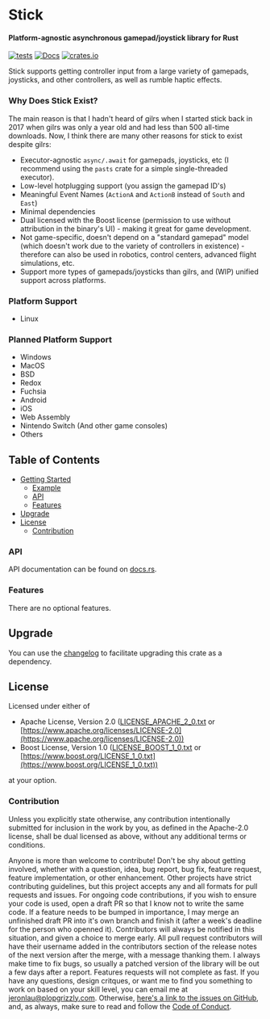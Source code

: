 # Stick

#### Platform-agnostic asynchronous gamepad/joystick library for Rust

[![tests](https://github.com/libcala/stick/workflows/tests/badge.svg)](https://github.com/libcala/stick/actions?query=workflow%3Atests)
[![Docs](https://docs.rs/stick/badge.svg)](https://docs.rs/stick)
[![crates.io](https://img.shields.io/crates/v/stick.svg)](https://crates.io/crates/stick)

Stick supports getting controller input from a large variety of gamepads,
joysticks, and other controllers, as well as rumble haptic effects.

### Why Does Stick Exist?
The main reason is that I hadn't heard of gilrs when I started stick back in
2017 when gilrs was only a year old and had less than 500 all-time downloads.
Now, I think there are many other reasons for stick to exist despite gilrs:

 - Executor-agnostic `async/.await` for gamepads, joysticks, etc (I recommend
   using the `pasts` crate for a simple single-threaded executor).
 - Low-level hotplugging support (you assign the gamepad ID's)
 - Meaningful Event Names (`ActionA` and `ActionB` instead of `South` and
   `East`)
 - Minimal dependencies
 - Dual licensed with the Boost license (permission to use without attribution
   in the binary's UI) - making it great for game development.
 - Not game-specific, doesn't depend on a "standard gamepad" model (which
   doesn't work due to the variety of controllers in existence) - therefore can
   also be used in robotics, control centers, advanced flight simulations, etc.
 - Support more types of gamepads/joysticks than gilrs, and (WIP) unified
   support across platforms.

### Platform Support
- Linux

### Planned Platform Support
- Windows
- MacOS
- BSD
- Redox
- Fuchsia
- Android
- iOS
- Web Assembly
- Nintendo Switch (And other game consoles)
- Others

## Table of Contents
- [Getting Started](#getting-started)
   - [Example](#example)
   - [API](#api)
   - [Features](#features)
- [Upgrade](#upgrade)
- [License](#license)
   - [Contribution](#contribution)

### API
API documentation can be found on [docs.rs](https://docs.rs/stick).

### Features
There are no optional features.

## Upgrade
You can use the
[changelog](https://github.com/libcala/stick/blob/master/CHANGELOG.md)
to facilitate upgrading this crate as a dependency.

## License
Licensed under either of
 - Apache License, Version 2.0
   ([LICENSE_APACHE_2_0.txt](https://github.com/libcala/stick/blob/master/LICENSE_APACHE_2_0.txt) or
   [https://www.apache.org/licenses/LICENSE-2.0](https://www.apache.org/licenses/LICENSE-2.0))
 - Boost License, Version 1.0
   ([LICENSE_BOOST_1_0.txt](https://github.com/libcala/stick/blob/master/LICENSE_BOOST_1_0.txt) or
   [https://www.boost.org/LICENSE_1_0.txt](https://www.boost.org/LICENSE_1_0.txt))

at your option.

### Contribution
Unless you explicitly state otherwise, any contribution intentionally submitted
for inclusion in the work by you, as defined in the Apache-2.0 license, shall be
dual licensed as above, without any additional terms or conditions.

Anyone is more than welcome to contribute!  Don't be shy about getting involved,
whether with a question, idea, bug report, bug fix, feature request, feature
implementation, or other enhancement.  Other projects have strict contributing
guidelines, but this project accepts any and all formats for pull requests and
issues.  For ongoing code contributions, if you wish to ensure your code is
used, open a draft PR so that I know not to write the same code.  If a feature
needs to be bumped in importance, I may merge an unfinished draft PR into it's
own branch and finish it (after a week's deadline for the person who openned
it).  Contributors will always be notified in this situation, and given a choice
to merge early.  All pull request contributors will have their username added in
the contributors section of the release notes of the next version after the
merge, with a message thanking them.  I always make time to fix bugs, so usually
a patched version of the library will be out a few days after a report.
Features requests will not complete as fast.  If you have any questions, design
critques, or want me to find you something to work on based on your skill level,
you can email me at [jeronlau@plopgrizzly.com](mailto:jeronlau@plopgrizzly.com).
Otherwise,
[here's a link to the issues on GitHub](https://github.com/libcala/stick/issues),
and, as always, make sure to read and follow the
[Code of Conduct](https://github.com/libcala/stick/blob/master/CODE_OF_CONDUCT.md).
